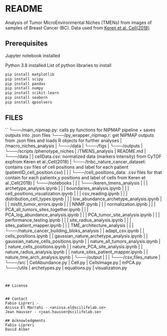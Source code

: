 # README

Analysis of Tumor MicroEnvironmental Niches (TMENs) from images of samples of Breast Cancer (BC).
Data used from [Keren et al, Cell(2018)](10.1016/j.cell.2018.08.039)

## Prerequisites

Jupyter notebook installed

Python 3.8 installed
List of python libraries to install 

```bash
pip install matplotlib
pip install scipy
pip install pandas
pip install numpy
pip install scikit-learn
pip install seaborn
pip install qpsolvers
```

## FILES

``
└───/main_nipmap.py: calls py functions for NIPMAP pipeline + saves outputs into .json files
└───/py_wrapper_nipmap.r: get NIPMAP outputs from .json files and loads R objects for further analyses
|
/macro_niches_analysis
|
└───/data
|
└───/figs
|
└───/outputs
|
└───/scripts
/phenotype_niches
|
/TMENS_analysis
|   README.md
|
└───/data
|   |   cellData.csv: normalized data (markers intensity) from CyTOF expfrom Keren et al.,Cell(2018)
|   └───/tnbc_nature_cancer_dataset: contains csv files of cell positions and label for each patient (patientID_cell_position.csv)
|   |
|   └───/cell_positions_data: .csv files for that contain for each patientx,y positions and label of cells from Keren et al.,Cell(2018)
|
└───/notebooks
|   |
|   └───/keren_tmens_analysis
|   |   |   archetype_analysis.ipynb
|   |   |   boundaries_analysis.ipynb
|   |   |   cell_positions_visualization.ipynb
|   |   |   csv_reading.ipynb
|   |   |   distribution_cell_types.ipynb
|   |   |   low_abundance_archetype_analysis.ipynb
|   |   |   misfit_tumor_errors.ipynb
|   |   |   NNMF.ipynb 
|   |   |   normalization.ipynb
|   |   |   PCA_all_tumors_sites_together.ipynb
|   |   |   PCA_log_abundance_analysis.ipynb
|   |   |   PCA_tumor_site_analysis.ipynb
|   |   |   performance_testing.ipynb
|   |   |   site_radius_analysis.ipynb
|   |   |   sites_patient_mapper.ipynb
|   |   |   TME_architecture_analysis
|		|
|   └───/nature_cancer_building_bloks_analysis
|       |   adapt_csv.ipynb
|       |   cells_positions.ipynb
|       |   gaussian_nature_archetype_analysis.ipynb
|       |   gaussian_nature_cells_positions.ipynb
|       |   nature_all_tumors_analysis.ipynb
|       |   nature_cells_positions.ipynb
|       |   nature_PCA_site_analysis.ipynb 
|       |   nature_radius_analysis.ipynb
|       |   nature_sites_patient_mapper.ipynb
|       |   nature_tme_arch_analysis.ipynb 
|
└───/output
|   |
|   └───/csv_files_nature
| 
└───/src
    |	CellAbundance.py
    |   Cell.py
    |   CellsImage.py
    |   mPCA.py
    └───/utils
        |   archetypes.py
        |   equations.py
        |   visualization.py
```


## License


## Contact
Fabio Lipreri - 
Anissa El Marrahi - <anissa.el@scilifelab.se>
Jean Hausser - <jean.hausser@scilifelab.se>

## Acknowledgments
Fabio Lipreri
David Alber
